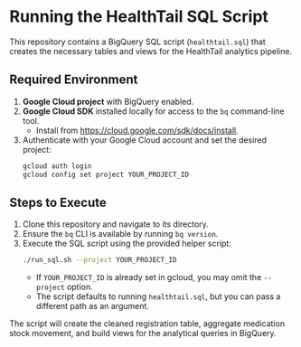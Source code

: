 # Running the HealthTail SQL Script

This repository contains a BigQuery SQL script (`healthtail.sql`) that creates the necessary tables and views for the HealthTail analytics pipeline.

## Required Environment

1. **Google Cloud project** with BigQuery enabled.
2. **Google Cloud SDK** installed locally for access to the `bq` command-line tool.
   - Install from <https://cloud.google.com/sdk/docs/install>.
3. Authenticate with your Google Cloud account and set the desired project:
   ```bash
   gcloud auth login
   gcloud config set project YOUR_PROJECT_ID
   ```

## Steps to Execute

1. Clone this repository and navigate to its directory.
2. Ensure the `bq` CLI is available by running `bq version`.
3. Execute the SQL script using the provided helper script:
   ```bash
   ./run_sql.sh --project YOUR_PROJECT_ID
   ```
   - If `YOUR_PROJECT_ID` is already set in gcloud, you may omit the `--project` option.
   - The script defaults to running `healthtail.sql`, but you can pass a different path as an argument.

The script will create the cleaned registration table, aggregate medication stock movement, and build views for the analytical queries in BigQuery.

